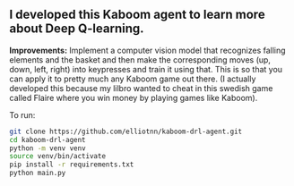 ## I developed this Kaboom agent to learn more about Deep Q-learning.

**Improvements:** Implement a computer vision model that recognizes falling elements and the basket and then make the corresponding moves (up, down, left, right) into keypresses and train it using that. This is so that you can apply it to pretty much any Kaboom game out there. (I actually developed this because my lilbro wanted to cheat in this swedish game called Flaire where you win money by playing games like Kaboom).

To run: 
```bash
git clone https://github.com/elliotnn/kaboom-drl-agent.git
cd kaboom-drl-agent
python -m venv venv
source venv/bin/activate 
pip install -r requirements.txt
python main.py
